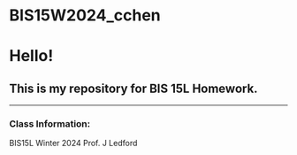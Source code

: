 # BIS15W2024_cchen

# Hello!

## This is my repository for BIS 15L Homework.

---

### Class Information:
BIS15L
Winter 2024
Prof. J Ledford